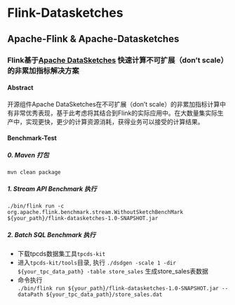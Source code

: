 # Flink-Datasketches
## Apache-Flink &amp; Apache-Datasketches

### Flink基于[Apache DataSketches](https://datasketches.apache.org) 快速计算不可扩展（don’t scale）的非累加指标解决方案

#### Abstract
开源组件Apache DataSketches在不可扩展（don’t scale）的非累加指标计算中有非常优秀表现，基于此考虑将其结合到Flink的实际应用中。在大数量集实际生产中，实现更快，更少的计算资源消耗，获得业务可以接受的计算结果。

#### Benchmark-Test

##### 0. Maven 打包

`mvn clean package`


##### 1. Stream API Benchmark 执行

`./bin/flink run -c org.apache.flink.benchmark.stream.WithoutSketchBenchMark ${your_path}/flink-datasketches-1.0-SNAPSHOT.jar`


##### 2. Batch SQL Benchmark 执行

* 下载tpcds数据集工具`tpcds-kit` <br>
* 进入`tpcds-kit/tools`目录, 执行 `./dsdgen -scale 1 -dir ${your_tpc_data_path} -table store_sales`  生成store_sales表数据 <br>
* 命令执行 <br>
`./bin/flink run ${your_path}/flink-datasketches-1.0-SNAPSHOT.jar --dataPath ${your_tpc_data_path}/store_sales.dat`
